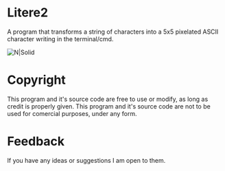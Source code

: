 # Litere2
A program that transforms a string of characters into a 5x5 pixelated ASCII character writing in the terminal/cmd.

![N|Solid](https://i.imgur.com/twnW6O8.png)

# Copyright
This program and it's source code are free to use or modify, as long as credit is properly given.
This program and it's source code are not to be used for comercial purposes, under any form.

# Feedback
If you have any ideas or suggestions I am open to them.

